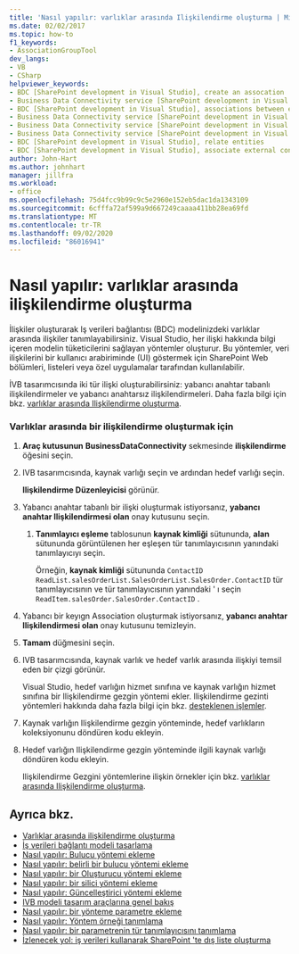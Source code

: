 ```yaml
---
title: 'Nasıl yapılır: varlıklar arasında Ilişkilendirme oluşturma | Microsoft Docs'
ms.date: 02/02/2017
ms.topic: how-to
f1_keywords:
- AssociationGroupTool
dev_langs:
- VB
- CSharp
helpviewer_keywords:
- BDC [SharePoint development in Visual Studio], create an assocation
- Business Data Connectivity service [SharePoint development in Visual Studio], associations between entities
- BDC [SharePoint development in Visual Studio], associations between entities
- Business Data Connectivity service [SharePoint development in Visual Studio], create an assocation
- Business Data Connectivity service [SharePoint development in Visual Studio], associate external content types
- Business Data Connectivity service [SharePoint development in Visual Studio], relate entities
- BDC [SharePoint development in Visual Studio], relate entities
- BDC [SharePoint development in Visual Studio], associate external content types
author: John-Hart
ms.author: johnhart
manager: jillfra
ms.workload:
- office
ms.openlocfilehash: 75d4fcc9b99c9c5e2960e152eb5dac1da1343109
ms.sourcegitcommit: 6cfffa72af599a9d667249caaaa411bb28ea69fd
ms.translationtype: MT
ms.contentlocale: tr-TR
ms.lasthandoff: 09/02/2020
ms.locfileid: "86016941"
---
```

# <a name="how-to-create-an-association-between-entities"></a>Nasıl yapılır: varlıklar arasında ilişkilendirme oluşturma
  İlişkiler oluşturarak Iş verileri bağlantısı (BDC) modelinizdeki varlıklar arasında ilişkiler tanımlayabilirsiniz. Visual Studio, her ilişki hakkında bilgi içeren modelin tüketicilerini sağlayan yöntemler oluşturur. Bu yöntemler, veri ilişkilerini bir kullanıcı arabiriminde (UI) göstermek için SharePoint Web bölümleri, listeleri veya özel uygulamalar tarafından kullanılabilir.

 İVB tasarımcısında iki tür ilişki oluşturabilirsiniz: yabancı anahtar tabanlı ilişkilendirmeler ve yabancı anahtarsız ilişkilendirmeleri. Daha fazla bilgi için bkz. [varlıklar arasında Ilişkilendirme oluşturma](../sharepoint/creating-an-association-between-entities.md).

### <a name="to-create-an-association-between-entities"></a>Varlıklar arasında bir ilişkilendirme oluşturmak için

1. **Araç kutusunun** **BusinessDataConnectivity** sekmesinde **ilişkilendirme** öğesini seçin.

2. IVB tasarımcısında, kaynak varlığı seçin ve ardından hedef varlığı seçin.

     **Ilişkilendirme Düzenleyicisi** görünür.

3. Yabancı anahtar tabanlı bir ilişki oluşturmak istiyorsanız, **yabancı anahtar Ilişkilendirmesi olan** onay kutusunu seçin.

    1. **Tanımlayıcı eşleme** tablosunun **kaynak kimliği** sütununda, **alan** sütununda görüntülenen her eşleşen tür tanımlayıcısının yanındaki tanımlayıcıyı seçin.

         Örneğin, **kaynak kimliği** sütununda `ContactID` `ReadList.salesOrderList.SalesOrderList.SalesOrder.ContactID` tür tanımlayıcısının ve tür tanımlayıcısının yanındaki ' ı seçin `ReadItem.salesOrder.SalesOrder.ContactID` .

4. Yabancı bir keyıgn Association oluşturmak istiyorsanız, **yabancı anahtar Ilişkilendirmesi olan** onay kutusunu temizleyin.

5. **Tamam** düğmesini seçin.

6. IVB tasarımcısında, kaynak varlık ve hedef varlık arasında ilişkiyi temsil eden bir çizgi görünür.

     Visual Studio, hedef varlığın hizmet sınıfına ve kaynak varlığın hizmet sınıfına bir Ilişkilendirme gezgin yöntemi ekler. Ilişkilendirme gezinti yöntemleri hakkında daha fazla bilgi için bkz. [desteklenen işlemler](/previous-versions/office/developer/sharepoint-2010/ee557363(v=office.14)).

7. Kaynak varlığın Ilişkilendirme gezgin yönteminde, hedef varlıkların koleksiyonunu döndüren kodu ekleyin.

8. Hedef varlığın Ilişkilendirme gezgin yönteminde ilgili kaynak varlığı döndüren kodu ekleyin.

     Ilişkilendirme Gezgini yöntemlerine ilişkin örnekler için bkz. [varlıklar arasında Ilişkilendirme oluşturma](../sharepoint/creating-an-association-between-entities.md).

## <a name="see-also"></a>Ayrıca bkz.
- [Varlıklar arasında ilişkilendirme oluşturma](../sharepoint/creating-an-association-between-entities.md)
- [İş verileri bağlantı modeli tasarlama](../sharepoint/designing-a-business-data-connectivity-model.md)
- [Nasıl yapılır: Bulucu yöntemi ekleme](../sharepoint/how-to-add-a-finder-method.md)
- [Nasıl yapılır: belirli bir bulucu yöntemi ekleme](../sharepoint/how-to-add-a-specific-finder-method.md)
- [Nasıl yapılır: bir Oluşturucu yöntemi ekleme](../sharepoint/how-to-add-a-creator-method.md)
- [Nasıl yapılır: bir silici yöntemi ekleme](../sharepoint/how-to-add-a-deleter-method.md)
- [Nasıl yapılır: Güncelleştirici yöntemi ekleme](../sharepoint/how-to-add-an-updater-method.md)
- [IVB modeli tasarım araçlarına genel bakış](../sharepoint/bdc-model-design-tools-overview.md)
- [Nasıl yapılır: bir yönteme parametre ekleme](../sharepoint/how-to-add-a-parameter-to-a-method.md)
- [Nasıl yapılır: Yöntem örneği tanımlama](../sharepoint/how-to-define-a-method-instance.md)
- [Nasıl yapılır: bir parametrenin tür tanımlayıcısını tanımlama](../sharepoint/how-to-define-the-type-descriptor-of-a-parameter.md)
- [İzlenecek yol: iş verileri kullanarak SharePoint 'te dış liste oluşturma](../sharepoint/walkthrough-creating-an-external-list-in-sharepoint-by-using-business-data.md)
